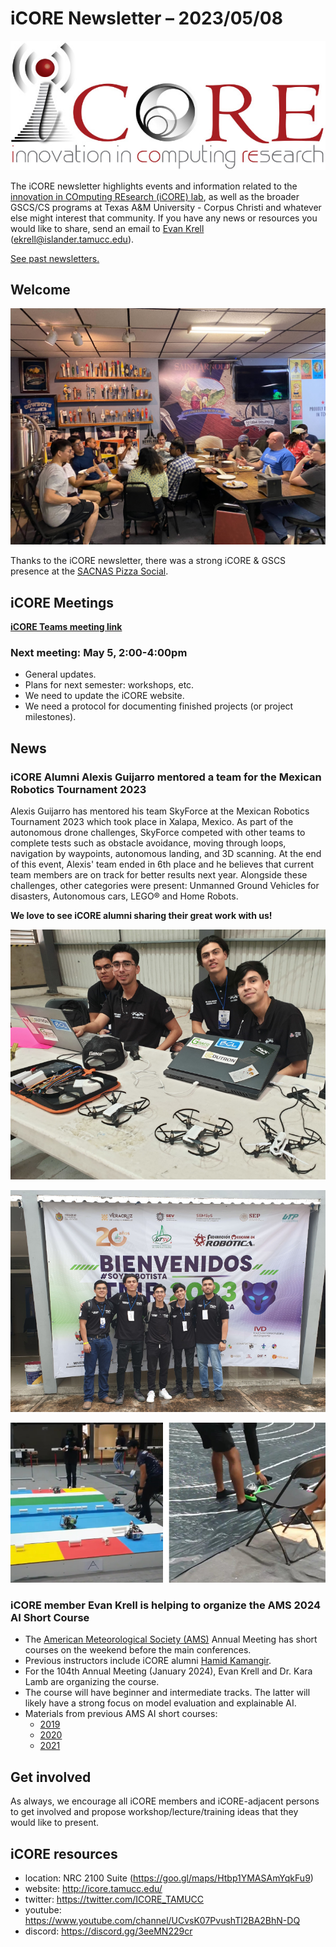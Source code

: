 # iCORE Newsletter – 2023/05/08

![logo](../img/logo_plain_sm.jpg)

The iCORE newsletter highlights events and information related to the [innovation in COmputing REsearch (iCORE) lab](https://icore.tamucc.edu/),
as well as the broader GSCS/CS programs at Texas A&M University - Corpus Christi and whatever else might interest that community.
If you have any news or resources you would like to share, send an email to [Evan Krell](https://scholar.google.com/citations?user=jLuwYGAAAAAJ&hl=en) (ekrell@islander.tamucc.edu).

[See past newsletters.](https://github.com/ekrell/icore_website/tree/main/news)

## Welcome

![SACNAS Pizza Social](../img/sacnas_pizza_2023.jpeg)

Thanks to the iCORE newsletter, there was a strong iCORE & GSCS presence at the [SACNAS Pizza Social](https://github.com/ekrell/icore_website/blob/main/news/icore_news_20230426.md). 

## iCORE Meetings

**[iCORE Teams meeting link](https://teams.microsoft.com/l/meetup-join/19%3Ameeting_MDdlZDBiMTgtYzVjNS00YjhhLWE5OTctY2Y5YzMyYTljNzU5%40thread.v2/0?context=%7B%22Tid%22%3A%2234cbfaf1-67a6-4781-a9ca-514eb2550b66%22%2C%22Oid%22%3A%22994c008b-0707-4f3c-8ac0-73b65e733430%22%2C%22MessageId%22%3A%220%22%7D)**

### Next meeting: May 5, 2:00-4:00pm

- General updates.
- Plans for next semester: workshops, etc.
- We need to update the iCORE website.
- We need a protocol for documenting finished projects (or project milestones).

## News

### iCORE Alumni Alexis Guijarro mentored a team for the Mexican Robotics Tournament 2023

Alexis Guijarro has mentored his team SkyForce at the Mexican Robotics Tournament 2023 which took place in Xalapa, Mexico. As part of the autonomous drone challenges, SkyForce competed with other teams to complete tests such as obstacle avoidance, moving through loops, navigation by waypoints, autonomous landing, and 3D scanning. At the end of this event, Alexis' team ended in 6th place and he believes that current team members are on track for better results next year. Alongside these challenges, other categories were present: Unmanned Ground Vehicles for disasters, Autonomous cars, LEGO® and Home Robots.

**We love to see iCORE alumni sharing their great work with us!**

![Alexis and the team](../img/alexis_1.jpg)

![Alexis and the team](../img/alexis_2.jpg)

![Deploying roboty](../img/alexis_3.png)

### iCORE member Evan Krell is helping to organize the AMS 2024 AI Short Course

- The [American Meteorological Society (AMS)](https://www.ametsoc.org/) Annual Meeting has short courses on the weekend before the main conferences.
- Previous instructors include iCORE alumni [Hamid Kamangir](https://scholar.google.com/citations?user=YLYJGQ8AAAAJ&hl=en).
- For the 104th Annual Meeting (January 2024), Evan Krell and Dr. Kara Lamb are organizing the course. 
- The course will have beginner and intermediate tracks. The latter will likely have a strong focus on model evaluation and explainable AI. 
- Materials from previous AMS AI short courses:
  - [2019](https://github.com/djgagne/ams-ml-python-course)
  - [2020](https://github.com/alburke/ams-2020-ml-python-course)
  - [2021](https://github.com/cmac994/ams-2021-ml-python-course-supervised-learning)

## Get involved

As always, we encourage all iCORE members and iCORE-adjacent persons to get involved and propose workshop/lecture/training ideas that they would like to present.

## iCORE resources

- location: NRC 2100 Suite (https://goo.gl/maps/Htbp1YMASAmYqkFu9)
- website: http://icore.tamucc.edu/
- twitter: https://twitter.com/ICORE_TAMUCC
- youtube: https://www.youtube.com/channel/UCvsK07PvushTI2BA2BhN-DQ
- discord: https://discord.gg/3eeMN229cr
